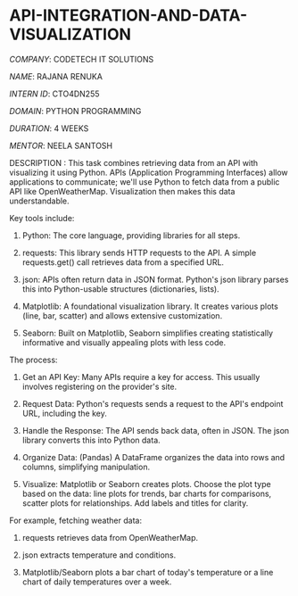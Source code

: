 # API-INTEGRATION-AND-DATA-VISUALIZATION

*COMPANY*: CODETECH IT SOLUTIONS

*NAME*: RAJANA RENUKA

*INTERN ID*: CTO4DN255

*DOMAIN*: PYTHON PROGRAMMING

*DURATION*: 4 WEEKS

*MENTOR*: NEELA SANTOSH

DESCRIPTION : 
This task combines retrieving data from an API with visualizing it using Python. APIs (Application Programming Interfaces) allow applications to communicate; we'll use Python to fetch data from a public API like OpenWeatherMap. Visualization then makes this data understandable.

Key tools include:

1) Python: The core language, providing libraries for all steps.

2) requests: This library sends HTTP requests to the API. A simple requests.get() call retrieves data from a specified URL.

3) json: APIs often return data in JSON format. Python's json library parses this into Python-usable structures (dictionaries, lists).

4) Matplotlib: A foundational visualization library. It creates various plots (line, bar, scatter) and allows extensive customization.

5) Seaborn: Built on Matplotlib, Seaborn simplifies creating statistically informative and visually appealing plots with less code.

The process:

1) Get an API Key: Many APIs require a key for access. This usually involves registering on the 
   provider's site.

2) Request Data: Python's requests sends a request to the API's endpoint URL, including the key.

3) Handle the Response: The API sends back data, often in JSON. The json library converts this 
   into Python data.

4) Organize Data: (Pandas) A DataFrame organizes the data into rows and columns, simplifying 
   manipulation.

5) Visualize: Matplotlib or Seaborn creates plots. Choose the plot type based on the data: line 
   plots for trends, bar charts for comparisons, scatter plots for relationships. Add labels and 
   titles for clarity.

For example, fetching weather data:

1) requests retrieves data from OpenWeatherMap.

2) json extracts temperature and conditions.

3) Matplotlib/Seaborn plots a bar chart of today's temperature or a line chart of daily 
   temperatures over a week.
